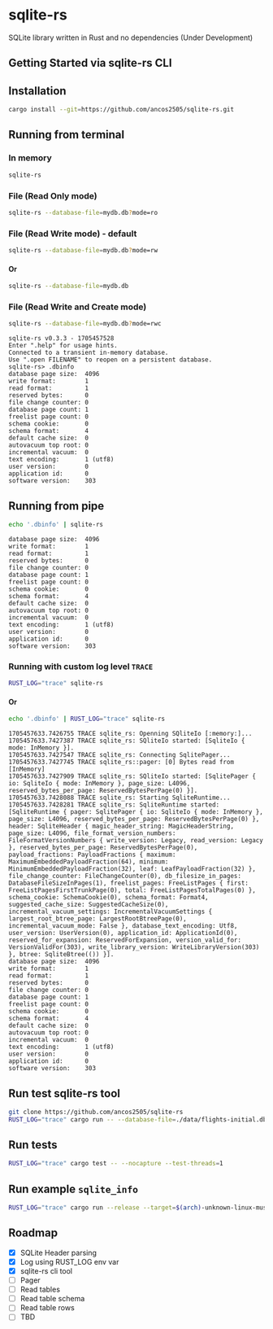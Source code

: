 # sqlite-rs
SQLite library written in Rust and no dependencies (Under Development)

## Getting Started via sqlite-rs CLI

## Installation
```sh
cargo install --git=https://github.com/ancos2505/sqlite-rs.git
```


## Running from terminal
### In memory
```sh
sqlite-rs
```

### File (Read Only mode)
```sh
sqlite-rs --database-file=mydb.db?mode=ro
```

### File (Read Write mode) - default
```sh
sqlite-rs --database-file=mydb.db?mode=rw
```

#### Or 
```sh
sqlite-rs --database-file=mydb.db
```

### File (Read Write and Create mode)
```sh
sqlite-rs --database-file=mydb.db?mode=rwc
```


```log
sqlite-rs v0.3.3 - 1705457528
Enter ".help" for usage hints.
Connected to a transient in-memory database.
Use ".open FILENAME" to reopen on a persistent database.
sqlite-rs> .dbinfo
database page size:  4096
write format:        1
read format:         1
reserved bytes:      0
file change counter: 0
database page count: 1
freelist page count: 0
schema cookie:       0
schema format:       4
default cache size:  0
autovacuum top root: 0
incremental vacuum:  0
text encoding:       1 (utf8)
user version:        0
application id:      0
software version:    303
```
## Running from pipe
```sh
echo '.dbinfo' | sqlite-rs
```

```log
database page size:  4096
write format:        1
read format:         1
reserved bytes:      0
file change counter: 0
database page count: 1
freelist page count: 0
schema cookie:       0
schema format:       4
default cache size:  0
autovacuum top root: 0
incremental vacuum:  0
text encoding:       1 (utf8)
user version:        0
application id:      0
software version:    303
```

### Running with custom log level `TRACE`

```sh
RUST_LOG="trace" sqlite-rs
```

#### Or
```sh
echo '.dbinfo' | RUST_LOG="trace" sqlite-rs
```


```log
1705457633.7426755 TRACE sqlite_rs: Openning SQliteIo [:memory:]...
1705457633.7427387 TRACE sqlite_rs: SQliteIo started: [SqliteIo { mode: InMemory }].
1705457633.7427547 TRACE sqlite_rs: Connecting SqlitePager...
1705457633.7427745 TRACE sqlite_rs::pager: [0] Bytes read from [InMemory]
1705457633.7427909 TRACE sqlite_rs: SQliteIo started: [SqlitePager { io: SqliteIo { mode: InMemory }, page_size: L4096, reserved_bytes_per_page: ReservedBytesPerPage(0) }].
1705457633.7428088 TRACE sqlite_rs: Starting SqliteRuntime...
1705457633.7428281 TRACE sqlite_rs: SqliteRuntime started: [SqliteRuntime { pager: SqlitePager { io: SqliteIo { mode: InMemory }, page_size: L4096, reserved_bytes_per_page: ReservedBytesPerPage(0) }, header: SqliteHeader { magic_header_string: MagicHeaderString, page_size: L4096, file_format_version_numbers: FileFormatVersionNumbers { write_version: Legacy, read_version: Legacy }, reserved_bytes_per_page: ReservedBytesPerPage(0), payload_fractions: PayloadFractions { maximum: MaximumEmbeddedPayloadFraction(64), minimum: MinimumEmbeddedPayloadFraction(32), leaf: LeafPayloadFraction(32) }, file_change_counter: FileChangeCounter(0), db_filesize_in_pages: DatabaseFileSizeInPages(1), freelist_pages: FreeListPages { first: FreeListPagesFirstTrunkPage(0), total: FreeListPagesTotalPages(0) }, schema_cookie: SchemaCookie(0), schema_format: Format4, suggested_cache_size: SuggestedCacheSize(0), incremental_vacuum_settings: IncrementalVacuumSettings { largest_root_btree_page: LargestRootBtreePage(0), incremental_vacuum_mode: False }, database_text_encoding: Utf8, user_version: UserVersion(0), application_id: ApplicationId(0), reserved_for_expansion: ReservedForExpansion, version_valid_for: VersionValidFor(303), write_library_version: WriteLibraryVersion(303) }, btree: SqliteBtree(()) }].
database page size:  4096
write format:        1
read format:         1
reserved bytes:      0
file change counter: 0
database page count: 1
freelist page count: 0
schema cookie:       0
schema format:       4
default cache size:  0
autovacuum top root: 0
incremental vacuum:  0
text encoding:       1 (utf8)
user version:        0
application id:      0
software version:    303

```

## Run test sqlite-rs tool
```sh
git clone https://github.com/ancos2505/sqlite-rs
RUST_LOG="trace" cargo run -- --database-file=./data/flights-initial.db
```

## Run tests
```sh
RUST_LOG="trace" cargo test -- --nocapture --test-threads=1
```

## Run example `sqlite_info`
```sh
RUST_LOG="trace" cargo run --release --target=$(arch)-unknown-linux-musl --example sqlite_info
```

## Roadmap

- [x] SQLite Header parsing
- [x] Log using RUST_LOG env var
- [x] sqlite-rs cli tool
- [ ] Pager
- [ ] Read tables
- [ ] Read table schema
- [ ] Read table rows
- [ ] TBD
